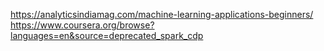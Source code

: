 https://analyticsindiamag.com/machine-learning-applications-beginners/
https://www.coursera.org/browse?languages=en&source=deprecated_spark_cdp

